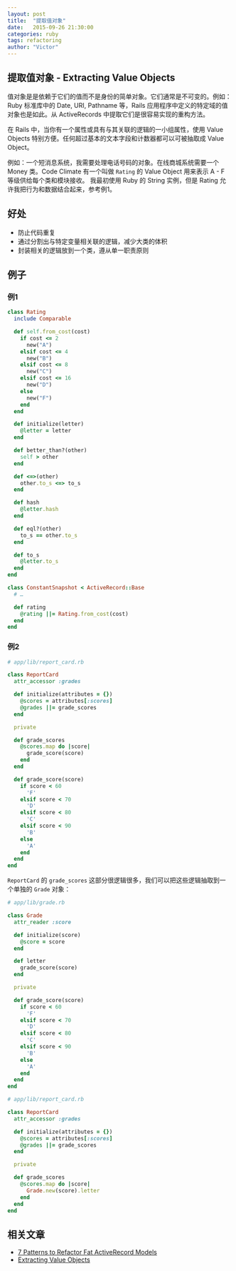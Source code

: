 ```yaml
---
layout: post
title:  "提取值对象"
date:   2015-09-26 21:30:00
categories: ruby
tags: refactoring
author: "Victor"
---
```


## 提取值对象 - Extracting Value Objects

值对象是是依赖于它们的值而不是身份的简单对象。它们通常是不可变的。例如：Ruby 标准库中的 Date, URI, Pathname 等，Rails 应用程序中定义的特定域的值对象也是如此。从 ActiveRecords 中提取它们是很容易实现的重构方法。

在 Rails 中，当你有一个属性或具有与其关联的逻辑的一小组属性，使用 Value Objects 特别方便。任何超过基本的文本字段和计数器都可以可被抽取成 Value Object。

例如：一个短消息系统，我需要处理电话号码的对象。在线商城系统需要一个 Money 类。Code Climate 有一个叫做 `Rating` 的 Value Object 用来表示 A - F 等级供给每个类和模块接收。 我最初使用 Ruby 的 String 实例，但是 Rating 允许我把行为和数据结合起来，参考例1。


## 好处

* 防止代码重复
* 通过分割出与特定变量相关联的逻辑，减少大类的体积
* 封装相关的逻辑放到一个类，遵从单一职责原则

## 例子

### 例1

```ruby
class Rating
  include Comparable

  def self.from_cost(cost)
    if cost <= 2
      new("A")
    elsif cost <= 4
      new("B")
    elsif cost <= 8
      new("C")
    elsif cost <= 16
      new("D")
    else
      new("F")
    end
  end

  def initialize(letter)
    @letter = letter
  end

  def better_than?(other)
    self > other
  end

  def <=>(other)
    other.to_s <=> to_s
  end

  def hash
    @letter.hash
  end

  def eql?(other)
    to_s == other.to_s
  end

  def to_s
    @letter.to_s
  end
end
```

```ruby
class ConstantSnapshot < ActiveRecord::Base
  # …

  def rating
    @rating ||= Rating.from_cost(cost)
  end
end
```

### 例2

```ruby
# app/lib/report_card.rb

class ReportCard
  attr_accessor :grades

  def initialize(attributes = {})
    @scores = attributes[:scores]
    @grades ||= grade_scores
  end

  private

  def grade_scores
    @scores.map do |score|
      grade_score(score)
    end
  end

  def grade_score(score)
    if score < 60
      'F'
    elsif score < 70
      'D'
    elsif score < 80
      'C'
    elsif score < 90
      'B'
    else
      'A'
    end
  end
end
```

`ReportCard` 的 `grade_scores` 这部分很逻辑很多，我们可以把这些逻辑抽取到一个单独的 `Grade` 对象：

```ruby
# app/lib/grade.rb

class Grade
  attr_reader :score

  def initialize(score)
    @score = score
  end

  def letter
    grade_score(score)
  end

  private

  def grade_score(score)
    if score < 60
      'F'
    elsif score < 70
      'D'
    elsif score < 80
      'C'
    elsif score < 90
      'B'
    else
      'A'
    end
  end
end
```

```ruby
# app/lib/report_card.rb

class ReportCard
  attr_accessor :grades

  def initialize(attributes = {})
    @scores = attributes[:scores]
    @grades ||= grade_scores
  end

  private

  def grade_scores
    @scores.map do |score|
      Grade.new(score).letter
    end
  end
end
```

## 相关文章

* [7 Patterns to Refactor Fat ActiveRecord Models](http://blog.codeclimate.com/blog/2012/10/17/7-ways-to-decompose-fat-activerecord-models/)
* [Extracting Value Objects](http://gespinosa.org/2015/extracting-value-objects/)
